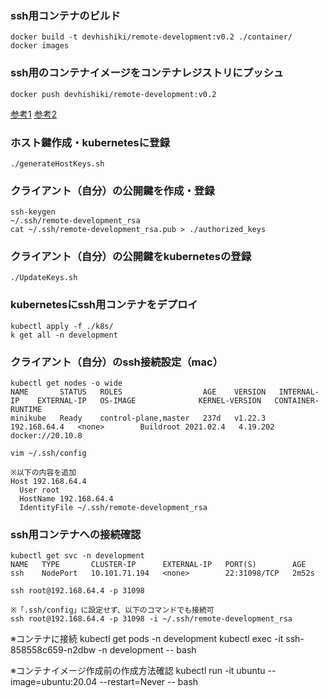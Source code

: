 ### ssh用コンテナのビルド
```
docker build -t devhishiki/remote-development:v0.2 ./container/
docker images
```

### ssh用のコンテナイメージをコンテナレジストリにプッシュ
```
docker push devhishiki/remote-development:v0.2
```

[参考1](https://rikeiin.hatenablog.com/entry/2019/10/21/192403)
[参考2](https://github.com/ruediste/docker-sshd)

### ホスト鍵作成・kubernetesに登録
```
./generateHostKeys.sh
```

### クライアント（自分）の公開鍵を作成・登録
```
ssh-keygen
~/.ssh/remote-development_rsa
cat ~/.ssh/remote-development_rsa.pub > ./authorized_keys
```

### クライアント（自分）の公開鍵をkubernetesの登録
```
./UpdateKeys.sh
```

### kubernetesにssh用コンテナをデプロイ
```
kubectl apply -f ./k8s/
k get all -n development
```

### クライアント（自分）のssh接続設定（mac）

```
kubectl get nodes -o wide
NAME       STATUS   ROLES                  AGE    VERSION   INTERNAL-IP    EXTERNAL-IP   OS-IMAGE              KERNEL-VERSION   CONTAINER-RUNTIME
minikube   Ready    control-plane,master   237d   v1.22.3   192.168.64.4   <none>        Buildroot 2021.02.4   4.19.202         docker://20.10.8

vim ~/.ssh/config

※以下の内容を追加
Host 192.168.64.4
  User root
  HostName 192.168.64.4
  IdentityFile ~/.ssh/remote-development_rsa
```

### ssh用コンテナへの接続確認
```
kubectl get svc -n development
NAME   TYPE       CLUSTER-IP      EXTERNAL-IP   PORT(S)        AGE
ssh    NodePort   10.101.71.194   <none>        22:31098/TCP   2m52s

ssh root@192.168.64.4 -p 31098

※「.ssh/config」に設定せず、以下のコマンドでも接続可
ssh root@192.168.64.4 -p 31098 -i ~/.ssh/remote-development_rsa
```


※コンテナに接続
kubectl get pods -n development
kubectl exec -it ssh-858558c659-n2dbw -n development -- bash

※コンテナイメージ作成前の作成方法確認
kubectl run -it ubuntu --image=ubuntu:20.04 --restart=Never -- bash
